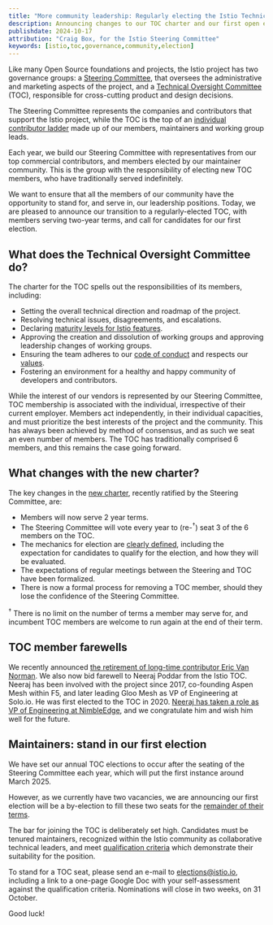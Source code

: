 ```yaml
---
title: "More community leadership: Regularly electing the Istio Technical Oversight Committee"
description: Announcing changes to our TOC charter and our first open election.
publishdate: 2024-10-17
attribution: "Craig Box, for the Istio Steering Committee"
keywords: [istio,toc,governance,community,election]
---
```


Like many Open Source foundations and projects, the Istio project has two governance groups: a [Steering Committee](https://github.com/istio/community/blob/master/steering/CHARTER.md), that oversees the administrative and marketing aspects of the project, and a [Technical Oversight Committee](https://github.com/istio/community/blob/master/TECH-OVERSIGHT-COMMITTEE.md) (TOC), responsible for cross-cutting product and design decisions.

The Steering Committee represents the companies and contributors that support the Istio project, while the TOC is the top of an [individual contributor ladder](https://github.com/istio/community/blob/master/ROLES.md) made up of our members, maintainers and working group leads.

Each year, we build our Steering Committee with representatives from our top commercial contributors, and members elected by our maintainer community. This is the group with the responsibility of electing new TOC members, who have traditionally served indefinitely.

We want to ensure that all the members of our community have the opportunity to stand for, and serve in, our leadership positions. Today, we are pleased to announce our transition to a regularly-elected TOC, with members serving two-year terms, and call for candidates for our first election.

## What does the Technical Oversight Committee do?

The charter for the TOC spells out the responsibilities of its members, including:

* Setting the overall technical direction and roadmap of the project.
* Resolving technical issues, disagreements, and escalations.
* Declaring [maturity levels for Istio features](/docs/releases/feature-stages/).
* Approving the creation and dissolution of working groups and approving leadership changes of working groups.
* Ensuring the team adheres to our [code of conduct](https://github.com/istio/community/blob/master/CONTRIBUTING.md#code-of-conduct) and respects our [values](https://github.com/istio/community/blob/master/VALUES.md).
* Fostering an environment for a healthy and happy community of developers and contributors.

While the interest of our vendors is represented by our Steering Committee, TOC membership is associated with the individual, irrespective of their current employer. Members act independently, in their individual capacities, and must prioritize the best interests of the project and the community. This has always been achieved by method of consensus, and as such we seat an even number of members. The TOC has traditionally comprised 6 members, and this remains the case going forward.

## What changes with the new charter?

The key changes in the [new charter](https://github.com/istio/community/blob/master/TECH-OVERSIGHT-COMMITTEE.md#charter), recently ratified by the Steering Committee, are:

* Members will now serve 2 year terms.
* The Steering Committee will vote every year to (re-<sup>†</sup>) seat 3 of the 6 members on the TOC.
* The mechanics for election are [clearly defined](https://github.com/istio/community/blob/master/TECH-OVERSIGHT-COMMITTEE.md#qualification-and-eligibility), including the expectation for candidates to qualify for the election, and how they will be evaluated.
* The expectations of regular meetings between the Steering and TOC have been formalized.
* There is now a formal process for removing a TOC member, should they lose the confidence of the Steering Committee.

<sup>†</sup> There is no limit on the number of terms a member may serve for, and incumbent TOC members are welcome to run again at the end of their term.

## TOC member farewells

We recently announced [the retirement of long-time contributor Eric Van Norman](/news/releases/1.22.x/announcing-1.22/#a-thank-you). We also now bid farewell to Neeraj Poddar from the Istio TOC. Neeraj has been involved with the project since 2017, co-founding Aspen Mesh within F5, and later leading Gloo Mesh as VP of Engineering at Solo.io. He was first elected to the TOC in 2020. [Neeraj has taken a role as VP of Engineering at NimbleEdge](https://www.linkedin.com/feed/update/urn:li:activity:7251958639400206336/), and we congratulate him and wish him well for the future.

## Maintainers: stand in our first election

We have set our annual TOC elections to occur after the seating of the Steering Committee each year, which will put the first instance around March 2025.

However, as we currently have two vacancies, we are announcing our first election will be a by-election to fill these two seats for the [remainder of their terms](https://github.com/istio/community/blob/master/TECH-OVERSIGHT-COMMITTEE.md#members).

The bar for joining the TOC is deliberately set high. Candidates must be tenured maintainers, recognized within the Istio community as collaborative technical leaders, and meet [qualification criteria](https://github.com/istio/community/blob/master/TECH-OVERSIGHT-COMMITTEE.md#qualification-and-eligibility) which demonstrate their suitability for the position.

To stand for a TOC seat, please send an e-mail to [elections@istio.io](mailto:elections@istio.io), including a link to a one-page Google Doc with your self-assessment against the qualification criteria. Nominations will close in two weeks, on 31 October.

Good luck!
